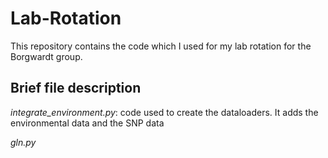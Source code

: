 # Lab-Rotation
This repository contains the code which I used for my lab rotation for the Borgwardt group.

## Brief file description
*integrate_environment.py*: code used to create the dataloaders. It adds the environmental data and the SNP data

*gln.py*
